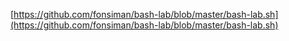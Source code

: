 [https://github.com/fonsiman/bash-lab/blob/master/bash-lab.sh](https://github.com/fonsiman/bash-lab/blob/master/bash-lab.sh)

